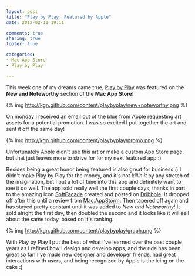 ```yaml
---
layout: post
title: "Play by Play: Featured by Apple"
date: 2012-02-11 19:11

comments: true
sharing: true
footer: true

categories: 
- Mac App Store
- Play by Play

---
```


This week one of my dreams came true, [Play by Play](http://playbyplayapp.com) was featured on the **New and Noteworthy** section of the **Mac App Store**!

<!-- more -->

{% img http://kgn.github.com/content/playbyplay/new+noteworthy.png %}

On monday I received an email out of the blue from Apple requesting art assets for a potential promotion. I was so excited I put together the art and sent it off the same day!

{% img http://kgn.github.com/content/playbyplay/promo.png %}

Unfortunately Apple didn't use this art or make a custom App Store page, but that just leaves more to strive for for my next featured app :)

Besides being a great honor being featured is also great for business :) I didn't make Play by Play for the money, and it's not *killin it* by any stretch of the imagination, but I put a lot of time into this app and definitely want to see it do well. The app sold really well the first couple days, thanks in part to the amazing icon [SoftFacade](http://softfacade.com/) created and posted on [Dribbble](http://drbl.in/cBRY). It dropped off after this until a review from [Mac.AppStorm](http://mac.appstorm.net/reviews/graphics/dribbble-on-your-desktop-with-play-by-play/). Then tapered off again and has stayed pretty constant until it was added to *New and Noteworthy*! It sold alright the first day, then doubled the second and it looks like it will sell about the same today, based on it's ranking.


{% img http://kgn.github.com/content/playbyplay/graph.png %}

With Play by Play I put the best of what I've learned over the past couple years as I refined how I design and develop apps, and the ride has been great so far! I've made new designer and developer friends, had great interactions with users, and being recognized by Apple is the icing on the cake :)
